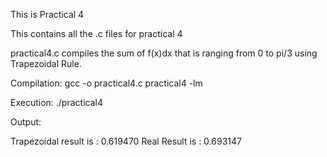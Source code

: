 This is Practical 4


This contains all the .c files for practical 4


practical4.c compiles the sum of f(x)dx that is ranging from 0 to pi/3 using Trapezoidal Rule.

Compilation:
gcc -o practical4.c practical4 -lm

Execution:
./practical4

Output:

Trapezoidal result is : 0.619470
Real Result is : 0.693147
